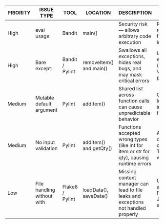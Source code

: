 | PRIORITY | ISSUE TYPE | TOOL | LOCATION | DESCRIPTION | FIX APPLIED |
|-----------|-------------|------|-----------|--------------|--------------|
| High | eval usage | Bandit | main() | Security risk — allows arbitrary code execution | Removed eval; replaced with normal function calls or logging |
| High | Bare except: | Bandit / Pylint | removeItem() and main() | Swallows all exceptions, hides real bugs, and may mask critical errors | Used specific exception types (e.g., KeyError, ValueError) and proper logging |
| Medium | Mutable default argument | Pylint | addItem() | Shared list across function calls can cause unpredictable behavior | Changed default to logs=None and initialize inside the function |
| Medium | No input validation | Pylint | addItem() and getQty() | Functions accepted wrong types (like int for item or str for qty), causing runtime errors | Added strict type checks and conversions; raised TypeError/ValueError when invalid |
| Low | File handling without with | Flake8 / Pylint | loadData(), saveData() | Missing context manager can lead to file leaks and exceptions not handled properly | Used with open(...) as f: and handled FileNotFoundError & JSONDecodeError safely |
